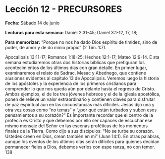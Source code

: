 # Lección 12 - PRECURSORES

**Fecha:** Sábado 14 de junio

**Lecturas para esta semana:** Daniel 2:31-45; Daniel 3:1-12, 17, 18;

**Para memorizar:** “Porque no nos ha dado Dios espíritu de timidez, sino de poder, de amor y de do­ minio propio” (2 Tim. 1:7).

Apocalipsis 13:11-17; Romanos 1:18-25; Hechos 12:1-17; Mateo 12:9-14. E sta semana estudiaremos otras dos historias bíblicas que prefiguran los acontecimientos de los últimos días con gran detalle. En primer lugar, examinaremos el relato de Sadrac, Mesac y Abednego, que contiene alusiones evidentes al capítulo 13 de Apocalipsis. Veremos luego la historia de los apóstoles y la experiencia de los primeros cristianos para comprender lo que nos queda aún por delante hasta el regreso de Cristo. Ambos ejemplos, el de los tres jóvenes hebreos y el de la iglesia apostólica, ponen de relieve un valor extraordinario y contienen claves para disfrutar de paz espiritual aun en las circunstancias más difíciles. Jesús dijo una y otra vez cosas como “no temas” y “¿por qué están turbados y suben esos pensamientos a su corazón?” Es importante recordar que el centro de la profecía es Cristo y que debemos por ello ser capaces de escuchar ese mismo mensaje del Señor en las escenas proféticas de los momentos finales de la Tierra. Como dijo a sus discípulos: “No se turbe su corazón. Ustedes creen en Dios, crean también en mí” (Juan 14:1). En otras palabras, aunque los eventos de los últimos días serán difíciles para quienes decidan permanecer fieles a Dios, debemos verlos con espe­ ranza, no con temor. 138
